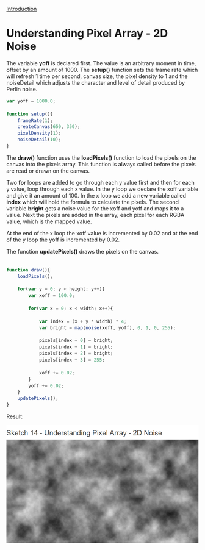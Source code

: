 [Introduction](../)

# Understanding Pixel Array - 2D Noise

The variable **yoff** is declared first. The value is an arbitrary moment in time, offset by an amount of 1000. The **setup()** function sets the frame rate which will refresh 1 time per second, canvas size, the pixel density to 1 and the noiseDetail which adjusts the character and level of detail produced by Perlin noise.

```js
var yoff = 1000.0;

function setup(){
    frameRate(1);
    createCanvas(650, 350);
    pixelDensity(1);
    noiseDetail(10);
}
```
The **draw()** function uses the **loadPixels()** function to load the pixels on the canvas into the pixels array. This function is always called before the pixels are read or drawn on the canvas.

Two **for** loops are added to go through each y value first and then for each y value, loop through each x value. In the y loop we declare the xoff variable and give it an amount of 100. In the x loop we add a new variable called **index** which will hold the formula to calculate the pixels. The second variable **bright** gets a noise value for the xoff and yoff and maps it to a value. Next the pixels are added in the array, each pixel for each RGBA value, which is the mapped value.

At the end of the x loop the xoff value is incremented by 0.02 and at the end of the y loop the yoff is incremented by 0.02.

The function **updatePixels()** draws the pixels on the canvas.

```js

function draw(){
    loadPixels();

    for(var y = 0; y < height; y++){
        var xoff = 100.0;

        for(var x = 0; x < width; x++){

            var index = (x + y * width) * 4;
            var bright = map(noise(xoff, yoff), 0, 1, 0, 255);

            pixels[index + 0] = bright;
            pixels[index + 1] = bright;
            pixels[index + 2] = bright;
            pixels[index + 3] = 255;

            xoff += 0.02;
        }
        yoff += 0.02;
    }
    updatePixels();
}
```

Result:

![Pixel Array - 2D Noise](img/Sketch14.PNG?raw=true "Pixel Array - 2D Noise")

